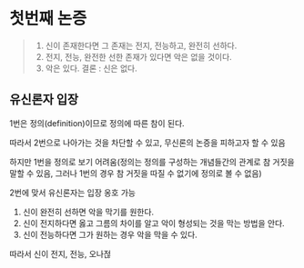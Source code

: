 # 첫번째 논증
> 1. 신이 존재한다면 그 존재는 전지, 전능하고, 완전히 선하다.
> 2. 전지, 전능, 완전한 선한 존재가 있다면 악은 없을 것이다.
> 3. 악은 있다.
> 결론 : 신은 없다.

## 유신론자 입장
1번은 정의(definition)이므로 정의에 따른 참이 된다. 

따라서 2번으로 나아가는 것을 차단할 수 있고, 무신론의 논증을 피하고자 할 수 있음

하지만 1번을 정의로 보기 어려움(정의는 정의를 구성하는 개념들간의 관계로 참 거짓을 말할 수 있음, 그러나 1번의 경우 참 거짓을 따질 수 없기에 정의로 볼 수 없음) 

2번에 맞서 유신론자는 입장 옹호 가능
1. 신이 완전히 선하면 악을 막기를 원한다.
2. 신이 전지하다면 옳고 그름의 차이를 알고 악이 형성되는 것을 막는 방법을 안다.
3. 신이 전능하다면 그가 원하는 경우 악을 막을 수 있다.

따라서 신이 전지, 전능, 오나젆
